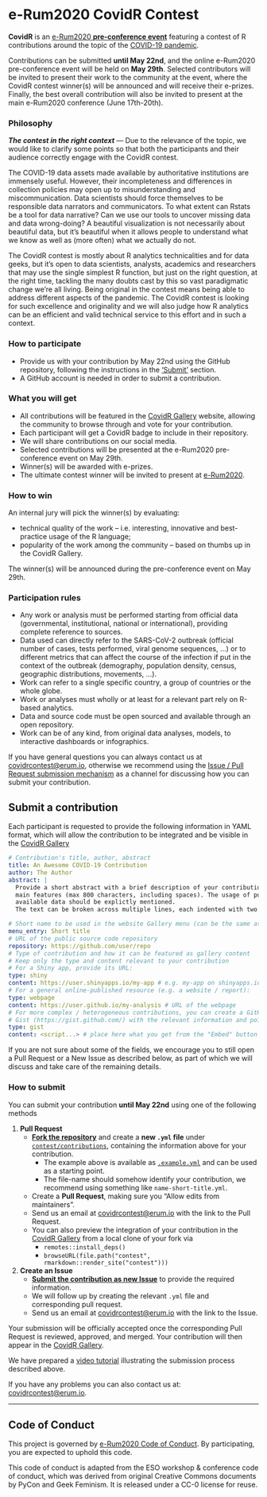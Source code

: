 
# e-Rum2020 CovidR Contest

**CovidR** is an [e-Rum2020 **pre-conference
event**](https://2020.erum.io/covidr-contest/) featuring a contest of R
contributions around the topic of the [COVID-19
pandemic](https://www.who.int/emergencies/diseases/novel-coronavirus-2019).

Contributions can be submitted **until May 22nd**, and the online
e-Rum2020 pre-conference event will be held on **May 29th**. Selected
contributors will be invited to present their work to the community at
the event, where the CovidR contest winner(s) will be announced and will
receive their e-prizes. Finally, the best overall contribution will also
be invited to present at the main e-Rum2020 conference (June 17th-20th).

### Philosophy

***The contest in the right context*** — Due to the relevance of the
topic, we would like to clarify some points so that both the
participants and their audience correctly engage with the CovidR
contest.

The COVID-19 data assets made available by authoritative institutions
are immensely useful. However, their incompleteness and differences in
collection policies may open up to misunderstanding and
miscommunication. Data scientists should force themselves to be
responsible data narrators and communicators. To what extent can Rstats
be a tool for data narrative? Can we use our tools to uncover missing
data and data wrong-doing? A beautiful visualization is not necessarily
about beautiful data, but it’s beautiful when it allows people to
understand what we know as well as (more often) what we actually do not.

The CovidR contest is mostly about R analytics technicalities and for
data geeks, but it’s open to data scientists, analysts, academics and
researchers that may use the single simplest R function, but just on the
right question, at the right time, tackling the many doubts cast by this
so vast paradigmatic change we’re all living. Being original in the
contest means being able to address different aspects of the pandemic.
The CovidR contest is looking for such excellence and originality and we
will also judge how R analytics can be an efficient and valid technical
service to this effort and in such a context.

### How to participate

  - Provide us with your contribution by May 22nd using the GitHub
    repository, following the instructions in the
    [‘Submit’](#submit-a-contribution) section.
  - A GitHub account is needed in order to submit a contribution.

### What you will get

  - All contributions will be featured in the [CovidR
    Gallery](https://milano-r.github.io/erum2020-covidr-contest)
    website, allowing the community to browse through and vote for your
    contribution.
  - Each participant will get a CovidR badge to include in their
    repository.
  - We will share contributions on our social media.
  - Selected contributions will be presented at the e-Rum2020
    pre-conference event on May 29th.
  - Winner(s) will be awarded with e-prizes.
  - The ultimate contest winner will be invited to present at
    [e-Rum2020](https://2020.erum.io/).

### How to win

An internal jury will pick the winner(s) by evaluating:

  - technical quality of the work – i.e. interesting, innovative and
    best-practice usage of the R language;
  - popularity of the work among the community – based on thumbs up in
    the CovidR Gallery.

The winner(s) will be announced during the pre-conference event on May
29th.

### Participation rules

  - Any work or analysis must be performed starting from official data
    (governmental, institutional, national or international), providing
    complete reference to sources.
  - Data used can directly refer to the SARS-CoV-2 outbreak (official
    number of cases, tests performed, viral genome sequences, …) or to
    different metrics that can affect the course of the infection if put
    in the context of the outbreak (demography, population density,
    census, geographic distributions, movements, …).
  - Work can refer to a single specific country, a group of countries or
    the whole globe.
  - Work or analyses must wholly or at least for a relevant part rely on
    R-based analytics.
  - Data and source code must be open sourced and available through an
    open repository.
  - Work can be of any kind, from original data analyses, models, to
    interactive dashboards or infographics.

If you have general questions you can always contact us at
<covidrcontest@erum.io>, otherwise we recommend using the [Issue / Pull
Request submission mechanism](#submit-a-contribution) as a channel for
discussing how you can submit your contribution.

## Submit a contribution

Each participant is requested to provide the following information in
YAML format, which will allow the contribution to be integrated and be
visible in the [CovidR
Gallery](https://milano-r.github.io/erum2020-covidr-contest)

``` yaml
# Contribution's title, author, abstract
title: An Awesome COVID-19 Contribution
author: The Author
abstract: |
  Provide a short abstract with a brief description of your contribution and its
  main features (max 800 characters, including spaces). The usage of publicly
  available data should be explictly mentioned.
  The text can be broken across multiple lines, each indented with two spaces.

# Short name to be used in the website Gallery menu (can be the same as title)
menu_entry: Short title
# URL of the public source code repository
repository: https://github.com/user/repo
# Type of contribution and how it can be featured as gallery content
# Keep only the type and content relevant to your contribution
# For a Shiny app, provide its URL:
type: shiny
content: https://user.shinyapps.io/my-app # e.g. my-app on shinyapps.io
# For a general online-published resource (e.g. a website / report):
type: webpage
content: https://user.github.io/my-analysis # URL of the webpage
# For more complex / heterogeneous contributions, you can create a GitHub
# Gist (https://gist.github.com/) with the relevant information and pointers:
type: gist
content: <script...> # place here what you get from the "Embed" button
```

If you are not sure about some of the fields, we encourage you to still
open a Pull Request or a New Issue as described below, as part of which
we will discuss and take care of the remaining details.

### How to submit

You can submit your contribution **until May 22nd** using one of the
following methods

1.  **Pull Request**
      - [**Fork the
        repository**](https://github.com/Milano-R/erum2020-covidr-contest/fork)
        and create a **new `.yml` file** under
        [`contest/contributions`](https://github.com/Milano-R/erum2020-covidr-contest/tree/master/contest/contributions),
        containing the information above for your contribution.
          - The example above is available as
            [`.example.yml`](https://github.com/Milano-R/erum2020-covidr-contest/tree/master/contest/contributions/.example.yml)
            and can be used as a starting point.
          - The file-name should somehow identify your contribution, we
            recommend using something like `name-short-title.yml`.
      - Create a **Pull Request**, making sure you “Allow edits from
        maintainers”.
      - Send us an email at <covidrcontest@erum.io> with the link to the
        Pull Request.
      - You can also preview the integration of your contribution in the
        [CovidR
        Gallery](https://milano-r.github.io/erum2020-covidr-contest)
        from a local clone of your fork via
          - `remotes::install_deps()`
          - `browseURL(file.path("contest",
            rmarkdown::render_site("contest")))`
2.  **Create an Issue**
      - [**Submit the contribution as new
        Issue**](https://github.com/Milano-R/erum2020-covidr-contest/issues/new/choose)
        to provide the required information.
      - We will follow up by creating the relevant `.yml` file and
        corresponding pull request.
      - Send us an email at <covidrcontest@erum.io> with the link to the
        Issue.

Your submission will be officially accepted once the corresponding Pull
Request is reviewed, approved, and merged. Your contribution will then
appear in the [CovidR
Gallery](https://milano-r.github.io/erum2020-covidr-contest).

We have prepared a [video tutorial](https://youtu.be/pqrcxRL7AtU)
illustrating the submission process described above.

If you have any problems you can also contact us at:
<covidrcontest@erum.io>.

-----

## Code of Conduct

This project is governed by [e-Rum2020 Code of
Conduct](https://2020.erum.io/about/code-of-conduct). By participating,
you are expected to uphold this code.

This code of conduct is adapted from the ESO workshop & conference code
of conduct, which was derived from original Creative Commons documents
by PyCon and Geek Feminism. It is released under a CC-0 license for
reuse.
